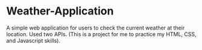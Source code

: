 # Weather-Application
A simple web application for users to check the current weather at their location. Used two APIs. (This is a project for me to practice my HTML, CSS, and Javascript skills).
